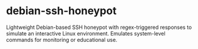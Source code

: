 # debian-ssh-honeypot
Lightweight Debian-based SSH honeypot with regex-triggered responses to simulate an interactive Linux environment. Emulates system-level commands for monitoring or educational use.

